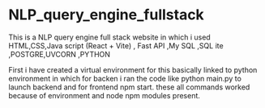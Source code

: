 # NLP_query_engine_fullstack
This is a NLP query engine full stack website in which i used HTML,CSS,Java script (React + Vite) , Fast API  ,My SQL ,SQL ite ,POSTGRE,UVCORN ,PYTHON


First i have created a virtual environment for this basically linked to python environment in which for backen i ran the code like python main.py to launch backend and for frontend npm start.
these all commands worked because of environment and node npm modules present.
